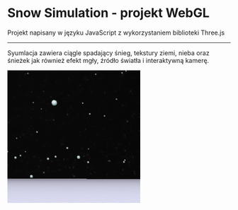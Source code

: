 # Snow Simulation - projekt WebGL

Projekt napisany w języku JavaScript z wykorzystaniem biblioteki Three.js

---

Syumlacja zawiera ciągle spadający śnieg, tekstury ziemi, nieba oraz śnieżek jak również efekt mgły, źródło światła i interaktywną kamerę.

![](https://github.com/Ty7ak/ty7ak.github.io/blob/master/248884.png?raw=true)
